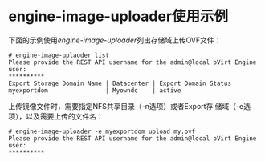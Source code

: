 # engine-image-uploader使用示例

下面的示例使用*engine-image-uploader*列出存储域上传OVF文件：

    # engine-image-uplaoder list
    Please provide the REST API username for the admin@local oVirt Engine user:
    **********
    Export Storage Domain Name | Datacenter | Export Domain Status
    myexportdom                | Myowndc    | active


上传镜像文件时，需要指定NFS共享目录（-n选项）或者Export存
储域（-e选项），以及需要上传的文件名：

    # engine-image-uploader -e myexportdom upload my.ovf
    Please provide the REST API username for the admin@local oVirt Engine user:
    **********


